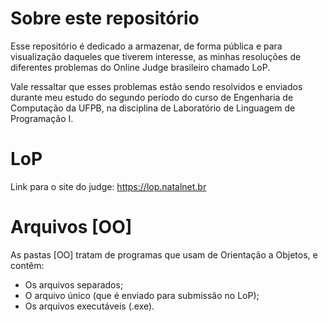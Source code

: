 # Sobre este repositório
Esse repositório é dedicado a armazenar, de forma pública e para visualização daqueles que tiverem interesse, as minhas resoluções de diferentes problemas do Online Judge brasileiro chamado LoP.

Vale ressaltar que esses problemas estão sendo resolvidos e enviados durante meu estudo do segundo período do curso de Engenharia de Computação da UFPB, na disciplina de Laboratório de Linguagem de Programação I.

# LoP
Link para o site do judge: https://lop.natalnet.br

# Arquivos [OO]
As pastas [OO] tratam de programas que usam de Orientação a Objetos, e contêm:
- Os arquivos separados;
- O arquivo único (que é enviado para submissão no LoP);
- Os arquivos executáveis (.exe).
